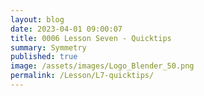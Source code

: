 ```yaml
---
layout: blog
date: 2023-04-01 09:00:07
title: 0006 Lesson Seven - Quicktips
summary: Symmetry
published: true
image: /assets/images/Logo_Blender_50.png
permalink: /Lesson/L7-quicktips/
---
```


<script src="https://gist.github.com/urbanistica/ec1bfddfb8927a24585285b608eb78ab.js"></script>